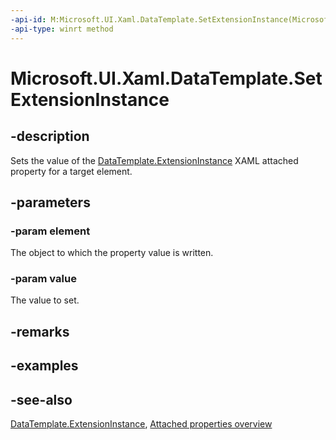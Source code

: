 ```yaml
---
-api-id: M:Microsoft.UI.Xaml.DataTemplate.SetExtensionInstance(Microsoft.UI.Xaml.FrameworkElement,Microsoft.UI.Xaml.IDataTemplateExtension)
-api-type: winrt method
---
```


<!-- Method syntax
public void SetExtensionInstance(Microsoft.UI.Xaml.FrameworkElement element, Microsoft.UI.Xaml.IDataTemplateExtension value)
-->

# Microsoft.UI.Xaml.DataTemplate.SetExtensionInstance

## -description
Sets the value of the [DataTemplate.ExtensionInstance](datatemplate_extensioninstance.md) XAML attached property for a target element.



## -parameters

### -param element

The object to which the property value is written.

### -param value

The value to set.

## -remarks

## -examples

## -see-also

[DataTemplate.ExtensionInstance](datatemplate_extensioninstance.md), [Attached properties overview](/windows/uwp/xaml-platform/attached-properties-overview)
